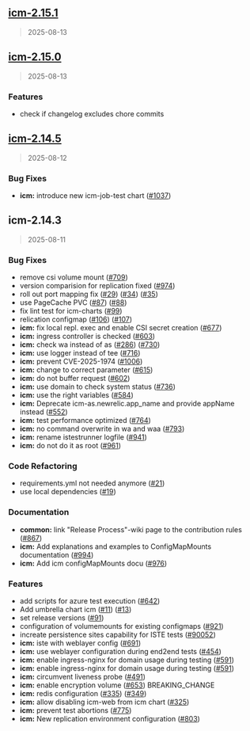 
<a name="icm-2.15.1"></a>
## [icm-2.15.1](https://github.com/intershop/helm-charts/compare/icm-2.15.0...icm-2.15.1)

> 2025-08-13


<a name="icm-2.15.0"></a>
## [icm-2.15.0](https://github.com/intershop/helm-charts/compare/icm-2.14.5...icm-2.15.0)

> 2025-08-13

### Features

* check if changelog excludes chore commits


<a name="icm-2.14.5"></a>
## [icm-2.14.5](https://github.com/intershop/helm-charts/compare/icm-2.14.3...icm-2.14.5)

> 2025-08-12

### Bug Fixes

* **icm:** introduce new icm-job-test chart ([#1037](https://github.com/intershop/helm-charts/issues/1037))


<a name="icm-2.14.3"></a>
## icm-2.14.3

> 2025-08-11

### Bug Fixes

* remove csi volume mount ([#709](https://github.com/intershop/helm-charts/issues/709))
* version comparision for replication fixed ([#974](https://github.com/intershop/helm-charts/issues/974))
* roll out port mapping fix ([#29](https://github.com/intershop/helm-charts/issues/29)) ([#34](https://github.com/intershop/helm-charts/issues/34)) ([#35](https://github.com/intershop/helm-charts/issues/35))
* use PageCache PVC ([#87](https://github.com/intershop/helm-charts/issues/87)) ([#88](https://github.com/intershop/helm-charts/issues/88))
* fix lint test for icm-charts ([#99](https://github.com/intershop/helm-charts/issues/99))
* relication configmap ([#106](https://github.com/intershop/helm-charts/issues/106)) ([#107](https://github.com/intershop/helm-charts/issues/107))
* **icm:** fix local repl. exec and enable CSI secret creation ([#677](https://github.com/intershop/helm-charts/issues/677))
* **icm:** ingress controller is checked ([#603](https://github.com/intershop/helm-charts/issues/603))
* **icm:** check wa instead of as ([#286](https://github.com/intershop/helm-charts/issues/286)) ([#730](https://github.com/intershop/helm-charts/issues/730))
* **icm:** use logger instead of tee ([#716](https://github.com/intershop/helm-charts/issues/716))
* **icm:** prevent CVE-2025-1974 ([#1006](https://github.com/intershop/helm-charts/issues/1006))
* **icm:** change to correct parameter ([#615](https://github.com/intershop/helm-charts/issues/615))
* **icm:** do not buffer request ([#602](https://github.com/intershop/helm-charts/issues/602))
* **icm:** use domain to check system status ([#736](https://github.com/intershop/helm-charts/issues/736))
* **icm:** use the right variables ([#584](https://github.com/intershop/helm-charts/issues/584))
* **icm:** Deprecate icm-as.newrelic.app_name and provide appName instead ([#552](https://github.com/intershop/helm-charts/issues/552))
* **icm:** test performance optimized ([#764](https://github.com/intershop/helm-charts/issues/764))
* **icm:** no command overwrite in wa and waa ([#793](https://github.com/intershop/helm-charts/issues/793))
* **icm:** rename istestrunner logfile ([#941](https://github.com/intershop/helm-charts/issues/941))
* **icm:** do not do it as root ([#961](https://github.com/intershop/helm-charts/issues/961))

### Code Refactoring

* requirements.yml not needed anymore ([#21](https://github.com/intershop/helm-charts/issues/21))
* use local dependencies ([#19](https://github.com/intershop/helm-charts/issues/19))

### Documentation

* **common:** link "Release Process"-wiki page to the contribution rules ([#867](https://github.com/intershop/helm-charts/issues/867))
* **icm:** Add explanations and examples to ConfigMapMounts documentation ([#994](https://github.com/intershop/helm-charts/issues/994))
* **icm:** Add icm configMapMounts docu ([#976](https://github.com/intershop/helm-charts/issues/976))

### Features

* add scripts for azure test execution ([#642](https://github.com/intershop/helm-charts/issues/642))
* Add umbrella chart icm ([#11](https://github.com/intershop/helm-charts/issues/11)) ([#13](https://github.com/intershop/helm-charts/issues/13))
* set release versions ([#91](https://github.com/intershop/helm-charts/issues/91))
* configuration of volumemounts for existing configmaps ([#921](https://github.com/intershop/helm-charts/issues/921))
* increate persistence sites capability for ISTE tests ([#90052](https://github.com/intershop/helm-charts/issues/90052))
* **icm:** iste with weblayer config ([#691](https://github.com/intershop/helm-charts/issues/691))
* **icm:** use weblayer configuration during end2end tests ([#454](https://github.com/intershop/helm-charts/issues/454))
* **icm:** enable ingress-nginx for domain usage during testing ([#591](https://github.com/intershop/helm-charts/issues/591))
* **icm:** enable ingress-nginx for domain usage during testing ([#591](https://github.com/intershop/helm-charts/issues/591))
* **icm:** circumvent liveness probe ([#491](https://github.com/intershop/helm-charts/issues/491))
* **icm:** enable encryption volume ([#653](https://github.com/intershop/helm-charts/issues/653)) BREAKING_CHANGE
* **icm:** redis configuration ([#335](https://github.com/intershop/helm-charts/issues/335)) ([#349](https://github.com/intershop/helm-charts/issues/349))
* **icm:** allow disabling icm-web from icm chart ([#325](https://github.com/intershop/helm-charts/issues/325))
* **icm:** prevent test abortions ([#775](https://github.com/intershop/helm-charts/issues/775))
* **icm:** New replication environment configuration ([#803](https://github.com/intershop/helm-charts/issues/803))

